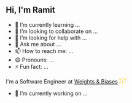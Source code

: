 ## Hi, I'm Ramit

- 🌱 I’m currently learning ...
- 👯 I’m looking to collaborate on ...
- 🤔 I’m looking for help with ...
- 💬 Ask me about ...
- 📫 How to reach me: ...
- 😄 Pronouns: ...
- ⚡ Fun fact: ...

I'm a Software Engineer at [Weights & Biases](https://wandb.ai) ![Logo](./assets/wandb-logo-2.png) 

- 🔭 I’m currently working on ...
